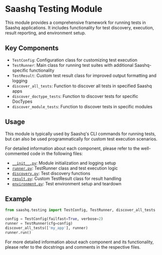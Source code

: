 # Saashq Testing Module

This module provides a comprehensive framework for running tests in Saashq applications. It includes functionality for test discovery, execution, result reporting, and environment setup.

## Key Components

- `TestConfig`: Configuration class for customizing test execution
- `TestRunner`: Main class for running test suites with additional Saashq-specific functionality
- `TestResult`: Custom test result class for improved output formatting and logging
- `discover_all_tests`: Function to discover all tests in specified Saashq apps
- `discover_doctype_tests`: Function to discover tests for specific DocTypes
- `discover_module_tests`: Function to discover tests in specific modules

## Usage

This module is typically used by Saashq's CLI commands for running tests, but can also be used programmatically for custom test execution scenarios.

For detailed information about each component, please refer to the well-commented code in the following files:

- [`__init__.py`](./__init__.py): Module initialization and logging setup
- [`runner.py`](./runner.py): TestRunner class and test execution logic
- [`discovery.py`](./discovery.py): Test discovery functions
- [`result.py`](./result.py): Custom TestResult class for result handling
- [`environment.py`](./environment.py): Test environment setup and teardown

## Example

```python
from saashq.testing import TestConfig, TestRunner, discover_all_tests

config = TestConfig(failfast=True, verbose=2)
runner = TestRunner(cfg=config)
discover_all_tests(['my_app'], runner)
runner.run()
```

For more detailed information about each component and its functionality, please refer to the docstrings and comments in the respective files.
